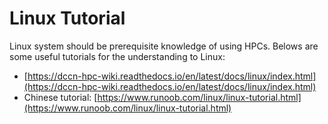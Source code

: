 # Linux Tutorial

Linux system should be prerequisite knowledge of using HPCs. Belows are some useful tutorials for the understanding to Linux:

* [https://dccn-hpc-wiki.readthedocs.io/en/latest/docs/linux/index.html](https://dccn-hpc-wiki.readthedocs.io/en/latest/docs/linux/index.html)
* Chinese tutorial: [https://www.runoob.com/linux/linux-tutorial.html](https://www.runoob.com/linux/linux-tutorial.html)

